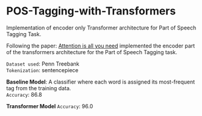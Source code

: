 # POS-Tagging-with-Transformers
Implementation of encoder only Transformer architecture for Part of Speech Tagging Task.<br>

Following the paper: [Attention is all you need](https://arxiv.org/abs/1706.03762) implemented the encoder part of the transformers architecture for the
Part of Speech Tagging task.<br>

`Dataset used`:  Penn Treebank<br>
`Tokenization`: sentencepiece<br>

 **Baseline Model**: A classifier where each word is assigned its most-frequent tag from the training data.<br>
`Accuracy`: 86.8<br>

**Transformer Model**
`Accuracy`: 96.0<br>
